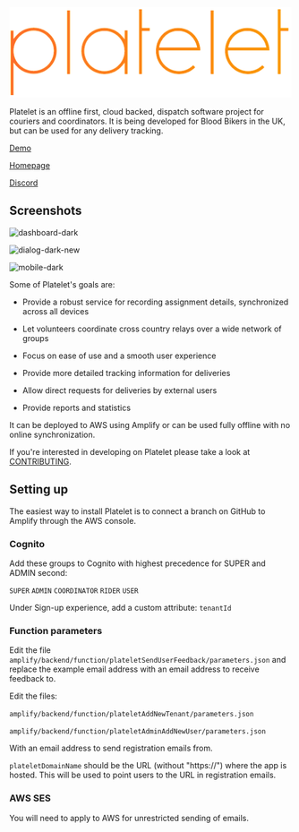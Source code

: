 ![platelet logo](platelet.png "Platelet")

Platelet is an offline first, cloud backed, dispatch software project for couriers and coordinators. It is being developed for Blood Bikers in the UK, but can be used for any delivery tracking.

[Demo](https://demo.platelet.app)

[Homepage](https://platelet.app)

[Discord](https://discord.gg/tWhCM98ckB)

## Screenshots

![dashboard-dark](https://user-images.githubusercontent.com/32309223/200189562-b859fe2f-5345-4d49-8ebc-de48c04ff43d.png)

![dialog-dark-new](https://user-images.githubusercontent.com/32309223/200189567-5ad321ea-a422-4517-8e77-9477a8c3a68e.png)

![mobile-dark](https://user-images.githubusercontent.com/32309223/200189570-9002e4c0-2133-4d9d-8ae7-d92c260b328d.png)

Some of Platelet's goals are:

- Provide a robust service for recording assignment details, synchronized across all devices

- Let volunteers coordinate cross country relays over a wide network of groups

- Focus on ease of use and a smooth user experience

- Provide more detailed tracking information for deliveries

- Allow direct requests for deliveries by external users

- Provide reports and statistics

It can be deployed to AWS using Amplify or can be used fully offline with no online synchronization.

If you're interested in developing on Platelet please take a look at [CONTRIBUTING](CONTRIBUTING.md).

## Setting up

The easiest way to install Platelet is to connect a branch on GitHub to Amplify through the AWS console.

### Cognito

Add these groups to Cognito with highest precedence for SUPER and ADMIN second:

`SUPER`
`ADMIN`
`COORDINATOR`
`RIDER`
`USER`

Under Sign-up experience, add a custom attribute: `tenantId`

### Function parameters

Edit the file `amplify/backend/function/plateletSendUserFeedback/parameters.json` and replace the example email address with an email address to receive feedback to.

Edit the files:

`amplify/backend/function/plateletAddNewTenant/parameters.json`

`amplify/backend/function/plateletAdminAddNewUser/parameters.json`

With an email address to send registration emails from.

`plateletDomainName` should be the URL (without "https://") where the app is hosted. This will be used to point users to the URL in registration emails.

### AWS SES

You will need to apply to AWS for unrestricted sending of emails.
